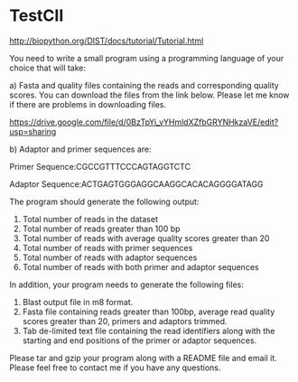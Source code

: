 # TestCII
http://biopython.org/DIST/docs/tutorial/Tutorial.html


You need to write a small program using a programming language of your choice that will take:

a) Fasta and quality files containing the reads and corresponding quality scores. You can download the files from the link below. Please let me know if there are problems in downloading files.

https://drive.google.com/file/d/0BzTpYi_vYHmldXZfbGRYNHkzaVE/edit?usp=sharing

b) Adaptor and primer sequences are:

Primer Sequence:CGCCGTTTCCCAGTAGGTCTC

Adaptor Sequence:ACTGAGTGGGAGGCAAGGCACACAGGGGATAGG

The program should generate the following output:

1) Total number of reads in the dataset
2) Total number of reads greater than 100 bp
3) Total number of reads with average quality scores greater than 20
4) Total number of reads with primer sequences
5) Total number of reads with adaptor sequences
6) Total number of reads with both primer and adaptor sequences

In addition, your program needs to generate the following files:

1) Blast output file in m8 format.
2) Fasta file containing reads greater than 100bp, average read quality scores greater than 20, primers and adaptors trimmed.
3) Tab de-limited text file containing the read identifiers along with the starting and end positions of the primer or adaptor sequences.

Please tar and gzip your program along with a README file and email it. Please feel free to contact me if you have any questions.
